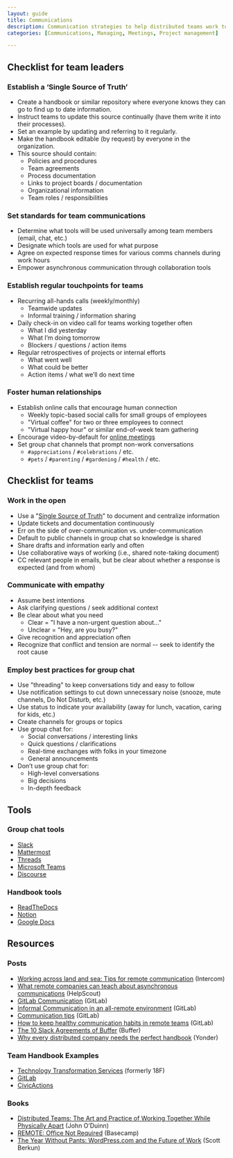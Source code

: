 ```yaml
---
layout: guide
title: Communications
description: Communication strategies to help distributed teams work together effectively.
categories: [Communications, Managing, Meetings, Project management]

---
```


## Checklist for team leaders

### Establish a ‘Single Source of Truth’

* Create a handbook or similar repository where everyone knows they can go to find up to date information.
* Instruct teams to update this source continually (have them write it into their processes).
* Set an example by updating and referring to it regularly.
* Make the handbook editable (by request) by everyone in the organization.
* This source should contain:
    * Policies and procedures
    * Team agreements
    * Process documentation
    * Links to project boards / documentation
    * Organizational information
    * Team roles / responsibilities

### Set standards for team communications

* Determine what tools will be used universally among team members (email, chat, etc.)
* Designate which tools are used for what purpose
* Agree on expected response times for various comms channels during work hours
* Empower asynchronous communication through collaboration tools 

### Establish regular touchpoints for teams

* Recurring all-hands calls (weekly/monthly)
    * Teamwide updates
    * Informal training / information sharing
* Daily check-in on video call for teams working together often
    * What I did yesterday
    * What I’m doing tomorrow
    * Blockers / questions / action items
* Regular retrospectives of projects or internal efforts
    * What went well
    * What could be better
    * Action items / what we’ll do next time

### Foster human relationships

* Establish online calls that encourage human connection
    * Weekly topic-based social calls for small groups of employees
    * "Virtual coffee" for two or three employees to connect
    * "Virtual happy hour" or similar end-of-week team gathering
* Encourage video-by-default for [online meetings](https://docs.google.com/document/d/1xrBPTGR_7R5FCGja-p2rXaMcN4NAjuE_6pKqPcYwOvQ/edit#heading=h.mhc69d4guwpe)
* Set group chat channels that prompt non-work conversations
    * ```#appreciations``` / ```#celebrations``` / etc.
    * ```#pets``` / ```#parenting``` / ```#gardening``` / ```#health``` / etc.

## Checklist for teams

### Work in the open

* Use a "[Single Source of Truth](#heading=h.xys8wwauimls)" to document and centralize information
* Update tickets and documentation continuously
* Err on the side of over-communication vs. under-communication
* Default to public channels in group chat so knowledge is shared
* Share drafts and information early and often
* Use collaborative ways of working (i.e., shared note-taking document)
* CC relevant people in emails, but be clear about whether a response is expected (and from whom)

### Communicate with empathy

* Assume best intentions
* Ask clarifying questions / seek additional context
* Be clear about what you need
    * Clear = "I have a non-urgent question about…"
    * Unclear = "Hey, are you busy?"
* Give recognition and appreciation often
* Recognize that conflict and tension are normal -- seek to identify the root cause

### Employ best practices for group chat

* Use "threading" to keep conversations tidy and easy to follow
* Use notification settings to cut down unnecessary noise (snooze, mute channels, Do Not Disturb, etc.)
* Use status to indicate your availability (away for lunch, vacation, caring for kids, etc.) 
* Create channels for groups or topics 
* Use group chat for:
    * Social conversations / interesting links
    * Quick questions / clarifications
    * Real-time exchanges with folks in your timezone
    * General announcements
* Don’t use group chat for:
    * High-level conversations
    * Big decisions
    * In-depth feedback

## Tools

### Group chat tools

* [Slack](https://slack.com/)
* [Mattermost](https://mattermost.com)
* [Threads](https://threads.com/)
* [Microsoft Teams](https://products.office.com/en-us/microsoft-teams/group-chat-software)
* [Discourse](https://www.discourse.org/)

### Handbook tools

* [ReadTheDocs](https://readthedocs.org/)
* [Notion](https://www.notion.so/)
* [Google Docs](https://www.google.com/docs/about/)

## Resources

### Posts

* [Working across land and sea: Tips for remote communication](https://www.intercom.com/blog/working-across-land-and-sea-tips-for-remote-communication/) (Intercom)
* [What remote companies can teach about asynchronous communications](https://www.helpscout.com/blog/asynchronous-communication-remote-teams/) (HelpScout)
* [GitLab Communication](https://about.gitlab.com/handbook/communication/) (GitLab)
* [Informal Communication in an all-remote environment](https://about.gitlab.com/company/culture/all-remote/informal-communication/) (GitLab)
* [Communication tips](https://about.gitlab.com/company/culture/all-remote/tips/#communication) (GitLab)
* [How to keep healthy communication habits in remote teams](https://medium.com/gitlab-magazine/how-to-keep-healthy-communication-habits-in-remote-teams-a19eca371952) (GitLab)
* [The 10 Slack Agreements of Buffer](https://open.buffer.com/slack-agreements/) (Buffer)
* [Why every distributed company needs the perfect handbook](https://www.yonder.io/post/why-every-distributed-company-needs-the-perfect-handbook) (Yonder)

### Team Handbook Examples

* [Technology Transformation Services](https://handbook.tts.gsa.gov/) (formerly 18F)
* [GitLab](https://about.gitlab.com/handbook/)
* [CivicActions](https://handbook.civicactions.com/en/latest/README/)

### Books

* [Distributed Teams: The Art and Practice of Working Together While Physically Apart](https://www.amzn.com/1732254907) (John O’Duinn)
* [REMOTE: Office Not Required](https://basecamp.com/books/remote) (Basecamp)
* [The Year Without Pants: WordPress.com and the Future of Work](https://scottberkun.com/yearwithoutpants/) (Scott Berkun)